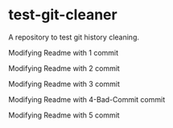# test-git-cleaner
A repository to test git history cleaning. 

Modifying Readme with 1 commit

Modifying Readme with 2 commit

Modifying Readme with 3 commit

Modifying Readme with 4-Bad-Commit commit

Modifying Readme with 5 commit
